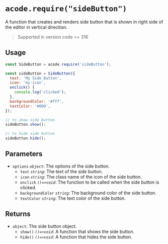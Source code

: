 # `acode.require("sideButton")`

A function that creates and renders side button that is shown in right side of the editor in vertical direction.

> Supported in version code >= 316

## Usage

```js
const SideButton = acode.require('sideButton');

const sideButton = SideButton({
  text: 'My Side Button',
  icon: 'my-icon',
  onclick() {
    console.log('clicked');
  },
  backgroundColor: '#fff',
  textColor: '#000',
});

// to show side button
sideButton.show();

// to hide side button
sideButton.hide();
```

## Parameters

- `options` _`object`_: The options of the side button.
  - `text` _`string`_: The text of the side button.
  - `icon` _`string`_: The class name of the icon of the side button.
  - `onclick` _`()=>void`_: The function to be called when the side button is clicked.
  - `backgroundColor` _`string`_: The background color of the side button.
  - `textColor` _`string`_: The text color of the side button.

## Returns

- `object`: The side button object.
  - `show()` _`()=>void`_: A function that shows the side button.
  - `hide()` _`()=>void`_: A function that hides the side button.
